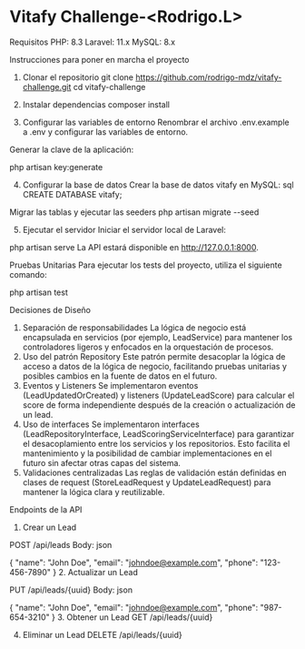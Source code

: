 # Vitafy Challenge-<Rodrigo.L>

Requisitos
PHP: 8.3
Laravel: 11.x
MySQL: 8.x

Instrucciones para poner en marcha el proyecto
1. Clonar el repositorio
git clone https://github.com/rodrigo-mdz/vitafy-challenge.git
cd vitafy-challenge

2. Instalar dependencias
composer install

3. Configurar las variables de entorno
Renombrar el archivo .env.example a .env y configurar las variables de entorno.

Generar la clave de la aplicación:

php artisan key:generate

4. Configurar la base de datos
Crear la base de datos vitafy en MySQL:
sql
CREATE DATABASE vitafy;

Migrar las tablas y ejecutar las seeders
php artisan migrate --seed

5. Ejecutar el servidor
Iniciar el servidor local de Laravel:


php artisan serve
La API estará disponible en http://127.0.0.1:8000.

Pruebas Unitarias
Para ejecutar los tests del proyecto, utiliza el siguiente comando:

php artisan test

Decisiones de Diseño
1. Separación de responsabilidades
La lógica de negocio está encapsulada en servicios (por ejemplo, LeadService) para mantener los controladores ligeros y enfocados en la orquestación de procesos.
2. Uso del patrón Repository
Este patrón permite desacoplar la lógica de acceso a datos de la lógica de negocio, facilitando pruebas unitarias y posibles cambios en la fuente de datos en el futuro.
3. Eventos y Listeners
Se implementaron eventos (LeadUpdatedOrCreated) y listeners (UpdateLeadScore) para calcular el score de forma independiente después de la creación o actualización de un lead.
4. Uso de interfaces
Se implementaron interfaces (LeadRepositoryInterface, LeadScoringServiceInterface) para garantizar el desacoplamiento entre los servicios y los repositorios. Esto facilita el mantenimiento y la posibilidad de cambiar implementaciones en el futuro sin afectar otras capas del sistema.
5. Validaciones centralizadas
Las reglas de validación están definidas en clases de request (StoreLeadRequest y UpdateLeadRequest) para mantener la lógica clara y reutilizable.

Endpoints de la API
1. Crear un Lead

POST /api/leads
Body:
json

{
    "name": "John Doe",
    "email": "johndoe@example.com",
    "phone": "123-456-7890"
}
2. Actualizar un Lead

PUT /api/leads/{uuid}
Body:
json

{
    "name": "John Doe",
    "email": "johndoe@example.com",
    "phone": "987-654-3210"
}
3. Obtener un Lead
GET /api/leads/{uuid}

4. Eliminar un Lead
DELETE /api/leads/{uuid}
